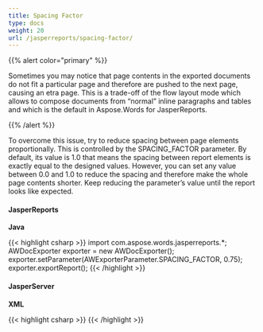 ```yaml
---
title: Spacing Factor
type: docs
weight: 20
url: /jasperreports/spacing-factor/
---
```


{{% alert color="primary" %}} 

Sometimes you may notice that page contents in the exported documents do not fit a particular page and therefore are pushed to the next page, causing an etra page. This is a trade-off of the flow layout mode which allows to compose documents from “normal” inline paragraphs and tables and which is the default in Aspose.Words for JasperReports. 

{{% /alert %}} 

To overcome this issue, try to reduce spacing between page elements proportionally. This is controlled by the SPACING_FACTOR parameter. By default, its value is 1.0 that means the spacing between report elements is exactly equal to the designed values. However, you can set any value between 0.0 and 1.0 to reduce the spacing and therefore make the whole page contents shorter. Keep reducing the parameter’s value until the report looks like expected. 

#### JasperReports

**Java**

{{< highlight csharp >}}
   import com.aspose.words.jasperreports.*;
   AWDocExporter exporter = new AWDocExporter();
   exporter.setParameter(AWExporterParameter.SPACING_FACTOR, 0.75);
   exporter.exportReport();
{{< /highlight >}}

#### JasperServer

**XML**

{{< highlight csharp >}}
<bean id="aw_exportParameters" class="com.aspose.words.jasperreports.AWExportParametersBean">
    <property name="spacingFactor" value="0.75"/>
</bean>
{{< /highlight >}}
